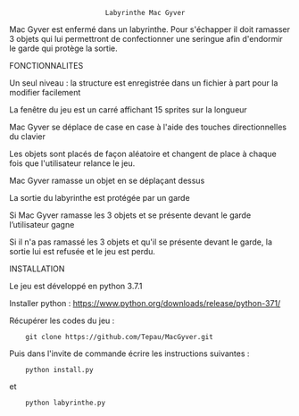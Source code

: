 							Labyrinthe Mac Gyver

Mac Gyver est enfermé dans un labyrinthe. Pour s'échapper il doit ramasser 3 objets qui lui permettront de confectionner une seringue afin d'endormir le garde qui protège la sortie.



   FONCTIONNALITES 

Un seul niveau : la structure est enregistrée dans un fichier à part pour la modifier facilement

La fenêtre du jeu est un carré affichant 15 sprites sur la longueur

Mac Gyver se déplace de case en case à l'aide des touches directionnelles du clavier 

Les objets sont placés de façon aléatoire et changent de place à chaque fois que l'utilisateur relance le jeu.

Mac Gyver ramasse un objet en se déplaçant dessus

La sortie du labyrinthe est protégée par un garde

Si Mac Gyver ramasse les 3 objets et se présente devant le garde l’utilisateur gagne

Si il n'a pas ramassé les 3 objets et qu'il se présente devant le garde, la sortie lui est 
refusée et le jeu est perdu.



   INSTALLATION

Le jeu est développé en python 3.7.1

Installer python :
https://www.python.org/downloads/release/python-371/

Récupérer les codes du jeu :

		git clone https://github.com/Tepau/MacGyver.git

Puis dans l'invite de commande écrire les instructions suivantes :

		python install.py
et 	

		python labyrinthe.py
